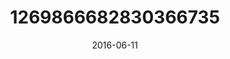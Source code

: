 ---
title: "1269866682830366735"
image: "2016-06-11 09.05.26 1269866682830366735_46248401"
date: "2016-06-11"
type: "photo"
---